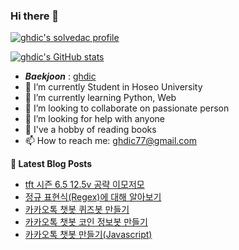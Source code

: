 ### Hi there 👋

[![ghdic's solvedac profile](http://mazassumnida.wtf/api/v2/generate_badge?boj=ghdic)](https://solved.ac/profile/ghdic)

[![ghdic's GitHub stats](https://github-readme-stats.vercel.app/api?username=ghdic&show_icons=true&theme=onedark)](https://github.com/ghdic/github-readme-stats)
- __*Baekjoon*__ : [ghdic](http://icpc.me/ghdic)
- 🔭 I’m currently Student in Hoseo University
- 🌱 I’m currently learning Python, Web
- 👯 I’m looking to collaborate on passionate person 
- 🤔 I’m looking for help with anyone
- 💬 I've a hobby of reading books
- 📫 How to reach me: ghdic77@gmail.com


**📕 Latest Blog Posts**
<!-- BLOG-POST-LIST:START -->
- [tft 시즌 6.5 12.5v 공략 이모저모](https://marinelifeirony.tistory.com/142)
- [정규 표현식&lpar;Regex&rpar;에 대해 알아보기](https://marinelifeirony.tistory.com/141)
- [카카오톡 챗봇 퀴즈봇 만들기](https://marinelifeirony.tistory.com/140)
- [카카오톡 챗봇 코인 정보봇 만들기](https://marinelifeirony.tistory.com/139)
- [카카오톡 챗봇 만들기&lpar;Javascript&rpar;](https://marinelifeirony.tistory.com/138)
<!-- BLOG-POST-LIST:END -->